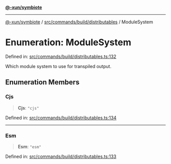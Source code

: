 [**@-xun/symbiote**](../../../../../README.md)

***

[@-xun/symbiote](../../../../../README.md) / [src/commands/build/distributables](../README.md) / ModuleSystem

# Enumeration: ModuleSystem

Defined in: [src/commands/build/distributables.ts:132](https://github.com/Xunnamius/symbiote/blob/4231719a4050b5b3956e3e19d12d8c469fd0bd37/src/commands/build/distributables.ts#L132)

Which module system to use for transpiled output.

## Enumeration Members

### Cjs

> **Cjs**: `"cjs"`

Defined in: [src/commands/build/distributables.ts:134](https://github.com/Xunnamius/symbiote/blob/4231719a4050b5b3956e3e19d12d8c469fd0bd37/src/commands/build/distributables.ts#L134)

***

### Esm

> **Esm**: `"esm"`

Defined in: [src/commands/build/distributables.ts:133](https://github.com/Xunnamius/symbiote/blob/4231719a4050b5b3956e3e19d12d8c469fd0bd37/src/commands/build/distributables.ts#L133)
